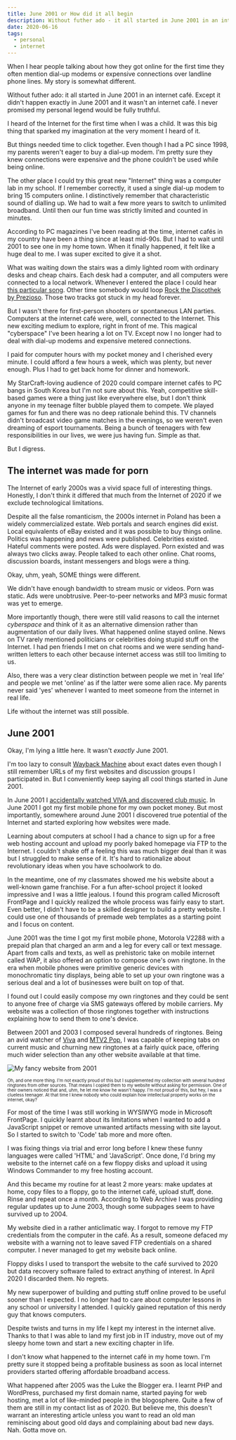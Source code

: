 ```yaml
---
title: June 2001 or How did it all begin
description: Without futher ado - it all started in June 2001 in an internet café.
date: 2020-06-16
tags:
  - personal
  - internet
---
```


When I hear people talking about how they got online for the first time they often mention dial-up modems or expensive connections over landline phone lines. My story is somewhat different.

Without futher ado: it all started in June 2001 in an internet café. Except it didn't happen exactly in June 2001 and it wasn't an internet café. I never promised my personal legend would be fully truthful.

I heard of the Internet for the first time when I was a child. It was this big thing that sparked my imagination at the very moment I heard of it.

But things needed time to click together. Even though I had a PC since 1998, my parents weren't eager to buy a dial-up modem. I'm pretty sure they knew connections were expensive and the phone couldn't be used while being online.

The other place I could try this great new "Internet" thing was a computer lab in my school. If I remember correctly, it used a single dial-up modem to bring 15 computers online. I distinctively remember that characteristic sound of dialling up. We had to wait a few more years to switch to unlimited broadband. Until then our fun time was strictly limited and counted in minutes.

According to PC magazines I've been reading at the time, internet cafés in my country have been a thing since at least mid-90s. But I had to wait until 2001 to see one in my home town. When it finally happened, it felt like a huge deal to me. I was super excited to give it a shot.

What was waiting down the stairs was a dimly lighted room with ordinary desks and cheap chairs. Each desk had a computer, and all computers were connected to a local network. Whenever I entered the place I could hear [this particular song](https://www.youtube.com/results?search_query=unreal+tournament+soundtrack+-+go+down). Other time somebody would loop [Rock the Discothek by Prezioso](https://www.youtube.com/results?search_query=prezioso+ft.+marvin+-+rock+the+discothek). Those two tracks got stuck in my head forever.

But I wasn't there for first-person shooters or spontaneous LAN parties. Computers at the internet café were, well, connected to the Internet. This new exciting medium to explore, right in front of me. This magical "cyberspace" I've been hearing a lot on TV. Except now I no longer had to deal with dial-up modems and expensive metered connections.

I paid for computer hours with my pocket money and I cherished every minute. I could afford a few hours a week, which was plenty, but never enough. Plus I had to get back home for dinner and homework.

My StarCraft-loving audience of 2020 could compare internet cafés to PC bangs in South Korea but I'm not sure about this. Yeah, competitive skill-based games were a thing just like everywhere else, but I don't think anyone in my teenage filter bubble played them to compete. We played games for fun and there was no deep rationale behind this. TV channels didn't broadcast video game matches in the evenings, so we weren't even dreaming of esport tournaments. Being a bunch of teenagers with few responsibilities in our lives, we were jus having fun. Simple as that.

But I digress.

## The internet was made for porn

The Internet of early 2000s was a vivid space full of interesting things. Honestly, I don't think it differed that much from the Internet of 2020 if we exclude technological limitations.

Despite all the false romanticism, the 2000s internet in Poland has been a widely commercialized estate. Web portals and search engines did exist. Local equivalents of eBay existed and it was possible to buy things online. Politics was happening and news were published. Celebrities existed. Hateful comments were posted. Ads were displayed. Porn existed and was always two clicks away. People talked to each other online. Chat rooms, discussion boards, instant messengers and blogs were a thing.

Okay, uhm, yeah, SOME things were different.

We didn't have enough bandwidth to stream music or videos. Porn was static. Ads were unobtrusive. Peer-to-peer networks and MP3 music format was yet to emerge.

More importantly though, there were still valid reasons to call the internet _cyberspace_ and think of it as an alternative dimension rather than augmentation of our daily lives. What happened online stayed online. News on TV rarely mentioned politicians or celebrities doing stupid stuff on the Internet. I had pen friends I met on chat rooms and we were sending hand-written letters to each other because internet access was still too limiting to us.

Also, there was a very clear distinction between people we met in 'real life' and people we met 'online' as if the latter were some alien race. My parents never said 'yes' whenever I wanted to meet someone from the internet in real life.

Life without the internet was still possible.

## June 2001

Okay, I'm lying a little here. It wasn't _exactly_ June 2001.

I'm too lazy to consult [Wayback Machine](https://web.archive.org/) about exact dates even though I still remember URLs of my first websites and discussion groups I participated in. But I conveniently keep saying all cool things started in June 2001.

In June 2001 I [accidentally watched VIVA and discovered club music](/on-music-mostly-not-techno/). In June 2001 I got my first mobile phone for my own pocket money. But most importantly, somewhere around June 2001 I discovered true potential of the Internet and started exploring how websites were made.

Learning about computers at school I had a chance to sign up for a free web hosting account and upload my poorly baked homepage via FTP to the Internet. I couldn't shake off a feeling this was much bigger deal than it was but I struggled to make sense of it. It's hard to rationalize about revolutionary ideas when you have schoolwork to do.

In the meantime, one of my classmates showed me his website about a well-known game franchise. For a fun after-school project it looked impressive and I was a little jealous. I found this program called Microsoft FrontPage and I quickly realized the whole process was fairly easy to start. Even better, I didn't have to be a skilled designer to build a pretty website. I could use one of thousands of premade web templates as a starting point and I focus on content.

June 2001 was the time I got my first mobile phone, Motorola V2288 with a prepaid plan that charged an arm and a leg for every call or text message. Apart from calls and texts, as well as prehistoric take on mobile internet called WAP, it also offered an option to compose one's own ringtone. In the era when mobile phones were primitive generic devices with monochromatic tiny displays, being able to set up your own ringtone was a serious deal and a lot of businesses were built on top of that.

I found out I could easily compose my own ringtones and they could be sent to anyone free of charge via SMS gateways offered by mobile carriers. My website was a collection of those ringtones together with instructions explaining how to send them to one's device.

Between 2001 and 2003 I composed several hundreds of ringtones. Being an avid watcher of [Viva](<https://en.wikipedia.org/wiki/VIVA_(German_TV_channel)>) and [MTV2 Pop](https://en.wikipedia.org/wiki/MTV2_Pop), I was capable of keeping tabs on current music and churning new ringtones at a fairly quick pace, offering much wider selection than any other website available at that time.

![My fancy website from 2001](/images/website.png)

<sub><sup>Oh, and one more thing. I'm not exactly proud of this but I supplemented my collection with several hundred ringtones from other sources. That means I copied them to my website without asking for permission. One of their owners noticed that and, uhm, he let me know he wasn't happy. I'm not proud of this, but hey, I was a clueless teenager. At that time I knew nobody who could explain how intellectual property works on the internet, okay?</sup></sub>

For most of the time I was still working in WYSIWYG mode in Microsoft FrontPage. I quickly learnt about its limitations when I wanted to add a JavaScript snippet or remove unwanted artifacts messing with site layout. So I started to switch to 'Code' tab more and more often.

I was fixing things via trial and error long before I knew these funny languages were called 'HTML' and 'JavaScript'. Once done, I'd bring my website to the internet café on a few floppy disks and upload it using Windows Commander to my free hosting account.

And this became my routine for at least 2 more years: make updates at home, copy files to a floppy, go to the internet café, upload stuff, done. Rinse and repeat once a month. According to Web Archive I was providing regular updates up to June 2003, though some subpages seem to have survived up to 2004.

My website died in a rather anticlimatic way. I forgot to remove my FTP credentials from the computer in the café. As a result, someone defaced my website with a warning not to leave saved FTP credentials on a shared computer. I never managed to get my website back online.

Floppy disks I used to transport the website to the café survived to 2020 but data recovery software failed to extract anything of interest. In April 2020 I discarded them. No regrets.

My new superpower of building and putting stuff online proved to be useful sooner than I expected. I no longer had to care about computer lessons in any school or university I attended. I quickly gained reputation of this nerdy guy that knows computers.

Despite twists and turns in my life I kept my interest in the internet alive. Thanks to that I was able to land my first job in IT industry, move out of my sleepy home town and start a new exciting chapter in life.

I don't know what happened to the internet café in my home town. I'm pretty sure it stopped being a profitable business as soon as local internet providers started offering affordable broadband access.

What happened after 2005 was the Luke the Blogger era. I learnt PHP and WordPress, purchased my first domain name, started paying for web hosting, met a lot of like-minded people in the blogosphere. Quite a few of them are still in my contact list as of 2020. But believe me, this doesn't warrant an interesting article unless you want to read an old man reminiscing about good old days and complaining about bad new days. Nah. Gotta move on.
